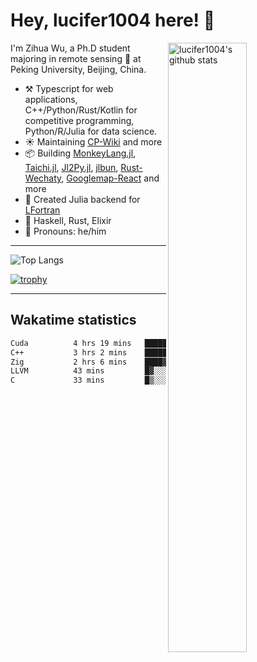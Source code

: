 # Hey, lucifer1004 here! :wave:

<img width="50%" align="right" alt="lucifer1004's github stats" src="https://github-readme-stats.vercel.app/api?username=lucifer1004&show_icons=true">

I'm Zihua Wu, a Ph.D student majoring in remote sensing :satellite: at Peking University, Beijing, China.

- :hammer_and_pick: Typescript for web applications, C++/Python/Rust/Kotlin for competitive programming, Python/R/Julia for data science.
- :sunny: Maintaining [CP-Wiki](https://cp-wiki.vercel.app) and more 
- :package: Building [MonkeyLang.jl](https://github.com/lucifer1004/MonkeyLang.jl), [Taichi.jl](https://github.com/lucifer1004/Taichi.jl), [Jl2Py.jl](https://github.com/lucifer1004/Jl2Py.jl), [jlbun](https://github.com/lucifer1004/jlbun), [Rust-Wechaty](https://github.com/wechaty/rust-wechaty), [Googlemap-React](https://github.com/googlemap-react/googlemap-react) and more
- :sparkler: Created Julia backend for [LFortran](https://github.com/lfortran/lfortran)
- :seedling: Haskell, Rust, Elixir
- :man: Pronouns: he/him

---

![Top Langs](https://github-readme-stats.vercel.app/api/top-langs/?username=lucifer1004&layout=compact)

[![trophy](https://github-profile-trophy.vercel.app/?username=ryo-ma)](https://github.com/ryo-ma/github-profile-trophy)

---

## Wakatime statistics

<!--START_SECTION:waka-->

```txt
Cuda          4 hrs 19 mins   █████████▒░░░░░░░░░░░░░░░   37.89 %
C++           3 hrs 2 mins    ██████▓░░░░░░░░░░░░░░░░░░   26.67 %
Zig           2 hrs 6 mins    ████▓░░░░░░░░░░░░░░░░░░░░   18.46 %
LLVM          43 mins         █▓░░░░░░░░░░░░░░░░░░░░░░░   06.40 %
C             33 mins         █▒░░░░░░░░░░░░░░░░░░░░░░░   04.95 %
```

<!--END_SECTION:waka-->
